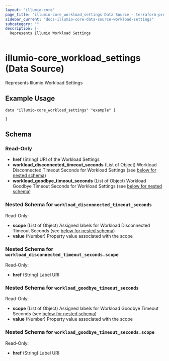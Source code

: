 ```yaml
---
layout: "illumio-core"
page_title: "illumio-core_workload_settings Data Source - terraform-provider-illumio-core"
sidebar_current: "docs-illumio-core-data-source-workload-settings"
subcategory: ""
description: |-
  Represents Illumio Workload Settings
---
```


# illumio-core_workload_settings (Data Source)

Represents Illumio Workload Settings

Example Usage
------------

```hcl
data "illumio-core_workload_settings" "example" {

}
```

## Schema

### Read-Only

- **href** (String) URI of the Workload Settings
- **workload_disconnected_timeout_seconds** (List of Object) Workload Disconnected Timeout Seconds for Workload Settings (see [below for nested schema](#nestedatt--workload_disconnected_timeout_seconds))
- **workload_goodbye_timeout_seconds** (List of Object) Workload Goodbye Timeout Seconds for Workload Settings (see [below for nested schema](#nestedatt--workload_goodbye_timeout_seconds))

<a id="nestedatt--workload_disconnected_timeout_seconds"></a>
### Nested Schema for `workload_disconnected_timeout_seconds`

Read-Only:

- **scope** (List of Object) Assigned labels for Workload Disconnected Timeout Seconds (see [below for nested schema](#nestedobjatt--workload_disconnected_timeout_seconds--scope))
- **value** (Number) Property value associated with the scope

<a id="nestedobjatt--workload_disconnected_timeout_seconds--scope"></a>
### Nested Schema for `workload_disconnected_timeout_seconds.scope`

Read-Only:

- **href** (String) Label URI



<a id="nestedatt--workload_goodbye_timeout_seconds"></a>
### Nested Schema for `workload_goodbye_timeout_seconds`

Read-Only:

- **scope** (List of Object) Assigned labels for Workload Goodbye Timeout Seconds (see [below for nested schema](#nestedobjatt--workload_goodbye_timeout_seconds--scope))
- **value** (Number) Property value associated with the scope

<a id="nestedobjatt--workload_goodbye_timeout_seconds--scope"></a>
### Nested Schema for `workload_goodbye_timeout_seconds.scope`

Read-Only:

- **href** (String) Label URI